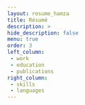 ```yaml
---
layout: resume_hamza
title: Résumé
description: >
hide_description: false
menu: true
order: 3
left_column:
 - work
 - education
 - publications
right_column:
 - skills
 - languages
---
```

